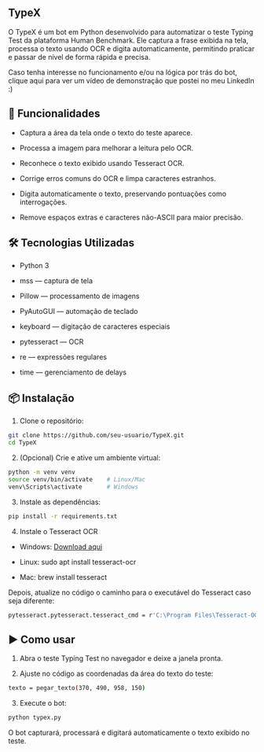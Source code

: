## TypeX

O TypeX é um bot em Python desenvolvido para automatizar o teste Typing Test da plataforma Human Benchmark. Ele captura a frase exibida na tela, processa o texto usando OCR e digita automaticamente, permitindo praticar e passar de nível de forma rápida e precisa.

Caso tenha interesse no funcionamento e/ou na lógica por trás do bot, clique aqui para ver um vídeo de demonstração que postei no meu LinkedIn :)

## 🚀 Funcionalidades

- Captura a área da tela onde o texto do teste aparece.

- Processa a imagem para melhorar a leitura pelo OCR.

- Reconhece o texto exibido usando Tesseract OCR.

- Corrige erros comuns do OCR e limpa caracteres estranhos.

- Digita automaticamente o texto, preservando pontuações como interrogações.

- Remove espaços extras e caracteres não-ASCII para maior precisão.

## 🛠️ Tecnologias Utilizadas

- Python 3

- mss — captura de tela

- Pillow — processamento de imagens
 
- PyAutoGUI — automação de teclado

- keyboard — digitação de caracteres especiais
 
- pytesseract — OCR

- re — expressões regulares

- time — gerenciamento de delays

## 📦 Instalação

1. Clone o repositório:
```bash
git clone https://github.com/seu-usuario/TypeX.git
cd TypeX
```

2. (Opcional) Crie e ative um ambiente virtual:
```bash
python -m venv venv
source venv/bin/activate    # Linux/Mac
venv\Scripts\activate       # Windows
```

3. Instale as dependências:
```bash
pip install -r requirements.txt
```

4. Instale o Tesseract OCR

- Windows: [Download aqui](https://tesseract-ocr.github.io/tessdoc/Installation.html)

- Linux: sudo apt install tesseract-ocr

- Mac: brew install tesseract

Depois, atualize no código o caminho para o executável do Tesseract caso seja diferente:
```bash
pytesseract.pytesseract.tesseract_cmd = r'C:\Program Files\Tesseract-OCR\tesseract.exe'
```

## ▶️ Como usar

1. Abra o teste Typing Test no navegador e deixe a janela pronta.

2. Ajuste no código as coordenadas da área do texto do teste:

```bash
texto = pegar_texto(370, 490, 958, 150)
```

3. Execute o bot:
```bash
python typex.py
```

O bot capturará, processará e digitará automaticamente o texto exibido no teste.